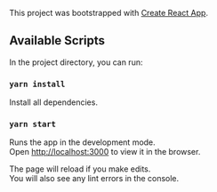 This project was bootstrapped with [Create React App](https://github.com/facebook/create-react-app).

## Available Scripts

In the project directory, you can run:

### `yarn install`

Install all dependencies.

### `yarn start`

Runs the app in the development mode.<br />
Open [http://localhost:3000](http://localhost:3000) to view it in the browser.

The page will reload if you make edits.<br />
You will also see any lint errors in the console.
